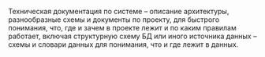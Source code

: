 Техническая документация по системе – описание архитектуры, 
разнообразные схемы и документы по проекту, для быстрого 
понимания, что, где и зачем в проекте лежит и по каким 
правилам работает, включая структурную схему БД или иного
источника данных – схемы и словари данных для понимания,
что и где лежит в данных.